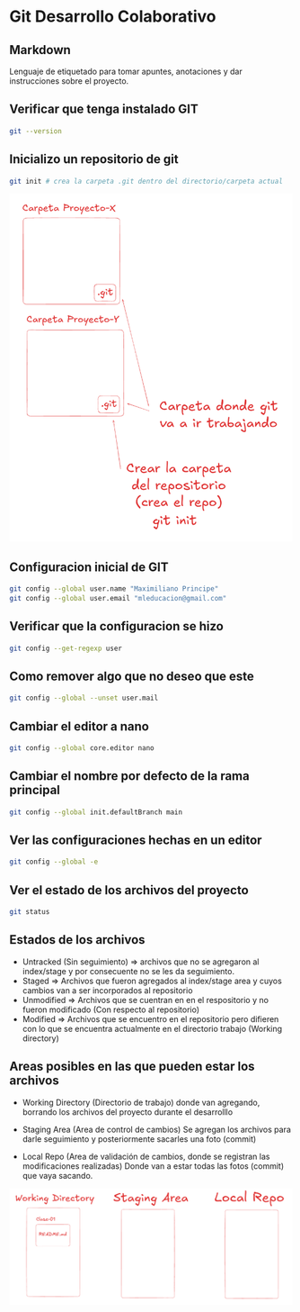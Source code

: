 # Git Desarrollo Colaborativo

## Markdown
Lenguaje de etiquetado para tomar apuntes, anotaciones y dar instrucciones sobre el proyecto.

## Verificar que tenga instalado GIT

```sh
git --version
```

## Inicializo un repositorio de git

```sh
git init # crea la carpeta .git dentro del directorio/carpeta actual
```

![Alt text](carpeta-proyecto-repo.png)

## Configuracion inicial de GIT

```sh
git config --global user.name "Maximiliano Principe"  
git config --global user.email "mleducacion@gmail.com" 
```

## Verificar que la configuracion se hizo

```sh
git config --get-regexp user
```

## Como remover algo que no deseo que este

```sh
git config --global --unset user.mail
```

## Cambiar el editor a nano

```sh
git config --global core.editor nano
```

## Cambiar el nombre por defecto de la rama principal

```sh
git config --global init.defaultBranch main
```

## Ver las configuraciones hechas en un editor 

```sh
git config --global -e
```

## Ver el estado de los archivos del proyecto

```sh
git status
```

## Estados de los archivos

* Untracked (Sin seguimiento) => archivos que no se agregaron al index/stage y por consecuente no se les da seguimiento.
* Staged => Archivos que fueron agregados al index/stage area y cuyos cambios van a ser incorporados al repositorio
* Unmodified => Archivos que se cuentran en en el respositorio y no fueron modificado (Con respecto al repositorio)
* Modified => Archivos que se encuentro en el repositorio pero difieren con lo que se encuentra actualmente en el directorio trabajo (Working directory)


## Areas posibles en las que pueden estar los archivos

* Working Directory (Directorio de trabajo) donde van agregando, borrando los archivos del proyecto durante el desarrolllo

* Staging Area (Area de control de cambios) Se agregan los archivos para darle seguimiento y posteriormente sacarles una foto (commit)

* Local Repo (Area de validación de cambios, donde se registran las modificaciones realizadas) Donde van a estar todas las fotos (commit) que vaya sacando.

![Alt text](areas-git.png)